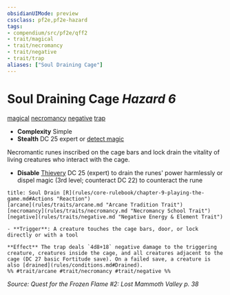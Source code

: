 ```yaml
---
obsidianUIMode: preview
cssclass: pf2e,pf2e-hazard
tags:
- compendium/src/pf2e/qff2
- trait/magical
- trait/necromancy
- trait/negative
- trait/trap
aliases: ["Soul Draining Cage"]
---
```

# Soul Draining Cage *Hazard 6*  
[magical](rules/traits/magical.md "Magical Item Trait")  [necromancy](rules/traits/necromancy.md "Necromancy School Trait")  [negative](rules/traits/negative.md "Negative Energy & Element Trait")  [trap](rules/traits/trap.md "Trap Hazard Trait")  

- **Complexity** Simple
- **Stealth** DC 25 expert or [detect magic](compendium/spells/detect-magic.md)  

Necromantic runes inscribed on the cage bars and lock drain the vitality of living creatures who interact with the cage.

- **Disable** [Thievery](compendium/skills.md#Thievery) DC 25 (expert) to drain the runes' power harmlessly or dispel magic (3rd level; counteract DC 22) to counteract the rune  
     
```ad-embed-ability
title: Soul Drain [R](rules/core-rulebook/chapter-9-playing-the-game.md#Actions "Reaction")
[arcane](rules/traits/arcane.md "Arcane Tradition Trait")  [necromancy](rules/traits/necromancy.md "Necromancy School Trait")  [negative](rules/traits/negative.md "Negative Energy & Element Trait")  

- **Trigger**: A creature touches the cage bars, door, or lock directly or with a tool

**Effect** The trap deals `4d8+18` negative damage to the triggering creature, creatures inside the cage, and all creatures adjacent to the cage (DC 27 basic Fortitude save). On a failed save, a creature is also [drained](rules/conditions.md#Drained).  
%% #trait/arcane #trait/necromancy #trait/negative %%
```

*Source: Quest for the Frozen Flame #2: Lost Mammoth Valley p. 38*